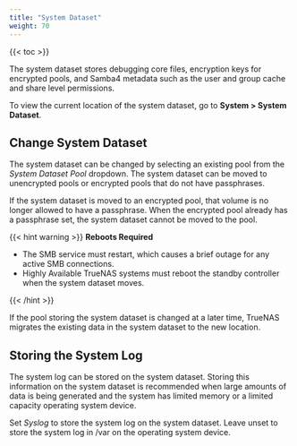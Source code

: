 ```yaml
---
title: "System Dataset"
weight: 70
---
```


{{< toc >}}

The system dataset stores debugging core files, encryption keys for encrypted pools, and Samba4 metadata such as the user and group cache and share level permissions.

To view the current location of the system dataset, go to **System > System Dataset**.

## Change System Dataset

The system dataset can be changed by selecting an existing pool from the *System Dataset Pool* dropdown.
The system dataset can be moved to unencrypted pools or encrypted pools that do not have passphrases.

If the system dataset is moved to an encrypted pool, that volume is no longer allowed to have a passphrase.
When the encrypted pool already has a passphrase set, the system dataset cannot be moved to the pool.

{{< hint warning >}}
**Reboots Required**

* The SMB service must restart, which causes a brief outage for any active SMB connections.
* Highly Available TrueNAS systems must reboot the standby controller when the system dataset moves.

{{< /hint >}}

If the pool storing the system dataset is changed at a later time, TrueNAS migrates the existing data in the system dataset to the new location.

## Storing the System Log

The system log can be stored on the system dataset.
Storing this information on the system dataset is recommended when large amounts of data is being generated and the system has limited memory or a limited capacity operating system device.

Set *Syslog* to store the system log on the system dataset.
Leave unset to store the system log in <file>/var</file> on the operating system device.
